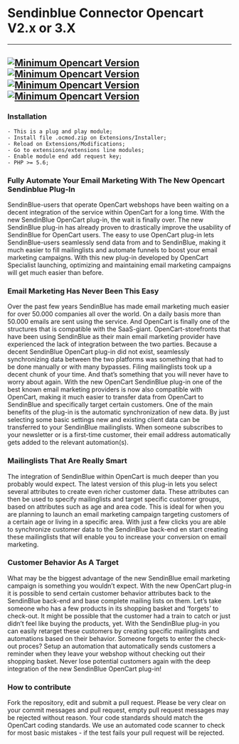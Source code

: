 # Sendinblue Connector Opencart V2.x or 3.X
---
[![Minimum Opencart Version](https://img.shields.io/badge/Opencart-%3E%3D%202.X-green)](https://www.opencart.com/index.php?route=common/home)
[![Minimum Opencart Version](https://img.shields.io/badge/Opencart-%3E%3D%203.X-green)](https://www.opencart.com/index.php?route=common/home)
[![Minimum Opencart Version](https://img.shields.io/badge/Donate-Buy%20me%20a%20coffee%2C%20Thanks!!-orange)](https://www.buymeacoffee.com/davidev)
[![Minimum Opencart Version](https://img.shields.io/badge/Origina%20Code-OCS-blue)](https://opencartspecialist.com/en/opencart-sendinblue-module/)
---
### Installation
```text
- This is a plug and play module;
- Install file .ocmod.zip on Extensions/Installer; 
- Reload on Extensions/Modifications;
- Go to extensions/extensions line modules;
- Enable module end add request key;
- PHP >= 5.6;
```
### Fully Automate Your Email Marketing With The New Opencart Sendinblue Plug-In
SendinBlue-users that operate OpenCart webshops have been waiting on a decent integration of the service within OpenCart for a long time. With the new SendinBlue OpenCart plug-in, the wait is finally over. The new SendinBlue plug-in has already proven to drastically improve the usability of SendinBlue for OpenCart users.
The easy to use OpenCart plug-in lets SendinBlue-users seamlessly send data from and to SendinBlue, making it much easier to fill mailinglists and automate funnels to boost your email marketing campaigns.
With this new plug-in developed by OpenCart Specialist launching, optimizing and maintaining email marketing campaigns will get much easier than before.
### Email Marketing Has Never Been This Easy
Over the past few years SendinBlue has made email marketing much easier for over 50.000 companies all over the world. On a daily basis more than 50.000 emails are sent using the service. And OpenCart is finally one of the structures that is compatible with the SaaS-giant.
OpenCart-storefronts that have been using SendinBlue as their main email marketing provider have experienced the lack of integration between the two parties. Because a decent SendinBlue OpenCart plug-in did not exist, seamlessly synchronizing data between the two platforms was something that had to be done manually or with many bypasses. Filing mailinglists took up a decent chunk of your time. And that’s something that you will never have to worry about again.
With the new OpenCart SendinBlue plug-in one of the best known email marketing providers is now also compatible with OpenCart, making it much easier to transfer data from OpenCart to SendinBlue and specifically target certain customers.
One of the main benefits of the plug-in is the automatic synchronization of new data. By just selecting some basic settings new and existing client data can be transferred to your SendinBlue mailinglists. When someone subscribes to your newsletter or is a first-time customer, their email address automatically gets added to the relevant automation(s).
### Mailinglists That Are Really Smart
The integration of SendinBlue within OpenCart is much deeper than you probably would expect. The latest version of this plug-in lets you select several attributes to create even richer customer data. These attributes can then be used to specify mailinglists and target specific customer groups, based on attributes such as age and area code.
This is ideal for when you are planning to launch an email marketing campaign targeting customers of a certain age or living in a specific area. With just a few clicks you are able to synchronize customer data to the SendinBlue back-end en start creating these mailinglists that will enable you to increase your conversion on email marketing.
### Customer Behavior As A Target
What may be the biggest advantage of the new SendinBlue email marketing campaign is something you wouldn’t expect. With the new OpenCart plug-in it is possible to send certain customer behavior attributes back to the SendinBlue back-end and base complete mailing lists on them.
Let’s take someone who has a few products in its shopping basket and ‘forgets’ to check-out. It might be possible that the customer had a train to catch or just didn’t feel like buying the products, yet.
With the SendinBlue plug-in you can easily retarget these customers by creating specific mailinglists and automations based on their behavior. Someone forgets to enter the check-out proces? Setup an automation that automatically sends customers a reminder when they leave your webshop without checking out their shopping basket.
Never lose potential customers again with the deep integration of the new SendinBlue OpenCart plug-in!
### How to contribute
Fork the repository, edit and submit a pull request. Please be very clear on your commit messages and pull request, empty pull request messages may be rejected without reason. Your code standards should match the OpenCart coding standards. We use an automated code scanner to check for most basic mistakes - if the test fails your pull request will be rejected.
